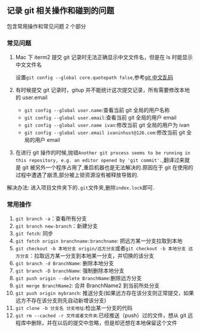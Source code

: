 ## 记录 git 相关操作和碰到的问题

包含常用操作和常见问题 2 个部分

### 常见问题

1. Mac 下 iterm2 提交 git 记录时无法正确显示中文文件名，但是在 ls 时能显示中文文件名

   设置`git config --global core.quotepath false`,参考[git 中文乱码](http://blog.csdn.net/zhanlanmg/article/details/49862779)

1. 有时候提交 git 记录时，gitup 并不能统计这次提交记录，所有需要修改本地的 user.email

   - `git config --global user.name`:查看当前 git 全局的用户名称
   - `git config --global user.email`:查看当前 git 全局的用户 email
   - `git config --global user.name ivan`:修改当前 git 全局的用户为 ivan
   - `git config --global user.email ivaninhust@126.com`:修改当前 git 全局的用户 email

1. 在进行 git 操作的时候,抛错`Another git process seems to be running in this repository, e.g. an editor opened by 'git commit'.`,翻译过来就是 git 被另外一个程序占用了,重启机器也是无法解决的.原因在于 git
   在使用的过程中遭遇了崩溃,部分被上锁资源没有被释放导致的.

解决办法: 进入项目文件夹下的`.git`文件夹,删除`index.lock`即可.

### 常用操作

1. `git branch -a`：查看所有分支
2. `git branch new-branch`：新建分支
3. `git fetch`: 同步
4. `git fetch origin branchname:branchname`: 把远方某一分支拉取到本地
5. `git checkout -b 本地分支 origin/远方分支`或者`git checkout -b 本地分支 远方分支`：拉取远方某一分支到本地某一分支，并切换的该分支
6. `git branch -d BranchName`: 删除本地分支
7. `git branch -D branchName`: 强制删除本地分支
8. `git push origin --delete BranchName`:删除远方分支
9. `git merge BranchName2`: 合并 BranchName2 到当前所处分支
10. `git push origin mybranch`: 推送分支(如果远方存在该分支则正常提交，如果远方不存在该分支则先自动新增该分支)
11. `git clone -b 分支名 分支地址`:检出某一分支的代码
12. `git rm --cached -r 文件或者文件夹`:已经推送（push）过的文件，想从 git 远程库中删除，并在以后的提交中忽略，但是却还想在本地保留这个文件
